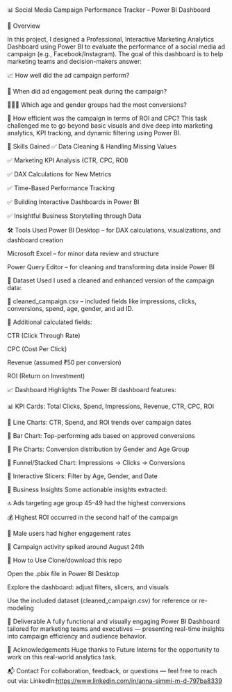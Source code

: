 📊 Social Media Campaign Performance Tracker – Power BI Dashboard

📝 Overview

In this project, I designed a Professional, Interactive Marketing Analytics Dashboard using Power BI to evaluate the performance of a social media ad campaign (e.g., Facebook/Instagram). The goal of this dashboard is to help marketing teams and decision-makers answer:

📈 How well did the ad campaign perform?

📅 When did ad engagement peak during the campaign?

🧑‍🤝‍🧑 Which age and gender groups had the most conversions?

💸 How efficient was the campaign in terms of ROI and CPC?
This task challenged me to go beyond basic visuals and dive deep into marketing analytics, KPI tracking, and dynamic filtering using Power BI.


🧠 Skills Gained
✅ Data Cleaning & Handling Missing Values

✅ Marketing KPI Analysis (CTR, CPC, ROI)

✅ DAX Calculations for New Metrics

✅ Time-Based Performance Tracking

✅ Building Interactive Dashboards in Power BI

✅ Insightful Business Storytelling through Data


🛠 Tools Used
Power BI Desktop – for DAX calculations, visualizations, and dashboard creation

Microsoft Excel – for minor data review and structure

Power Query Editor – for cleaning and transforming data inside Power BI


📂 Dataset Used
I used a cleaned and enhanced version of the campaign data:

💾 cleaned_campaign.csv – included fields like impressions, clicks, conversions, spend, age, gender, and ad ID.

🧮 Additional calculated fields:

CTR (Click Through Rate)

CPC (Cost Per Click)

Revenue (assumed ₹50 per conversion)

ROI (Return on Investment)


📈 Dashboard Highlights
The Power BI dashboard features:

📊 KPI Cards: Total Clicks, Spend, Impressions, Revenue, CTR, CPC, ROI

📅 Line Charts: CTR, Spend, and ROI trends over campaign dates

🎯 Bar Chart: Top-performing ads based on approved conversions

👫 Pie Charts: Conversion distribution by Gender and Age Group

🔻 Funnel/Stacked Chart: Impressions → Clicks → Conversions

🔘 Interactive Slicers: Filter by Age, Gender, and Date


🎯 Business Insights
Some actionable insights extracted:

🔝 Ads targeting age group 45–49 had the highest conversions

💰 Highest ROI occurred in the second half of the campaign

🎯 Male users had higher engagement rates

📅 Campaign activity spiked around August 24th


🚀 How to Use
 Clone/download this repo

 Open the .pbix file in Power BI Desktop

 Explore the dashboard: adjust filters, slicers, and visuals

 Use the included dataset (cleaned_campaign.csv) for reference or re-modeling


📌 Deliverable
A fully functional and visually engaging Power BI Dashboard tailored for marketing teams and executives — presenting real-time insights into campaign efficiency and audience behavior.


🙌 Acknowledgements
Huge thanks to Future Interns for the opportunity to work on this real-world analytics task. 


📬 Contact
For collaboration, feedback, or questions — feel free to reach out via:
    LinkedIn:https://www.linkedin.com/in/anna-simmi-m-d-797ba8339   
